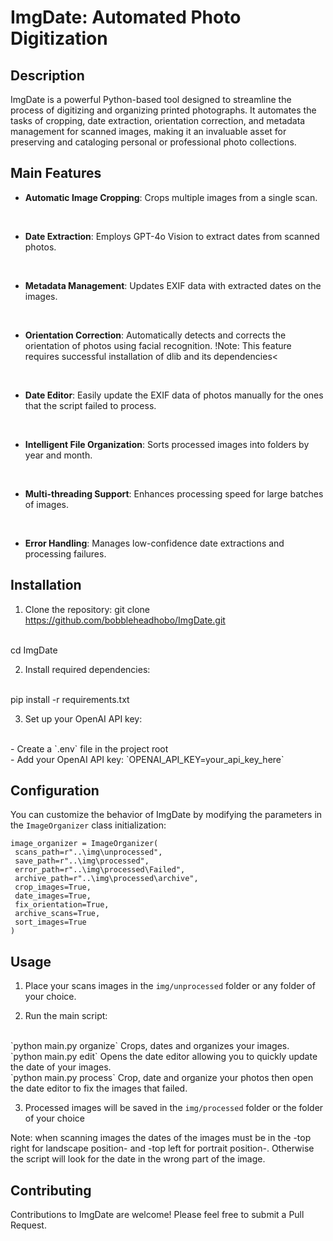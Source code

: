 # ImgDate: Automated Photo Digitization

## Description

ImgDate is a powerful Python-based tool designed to streamline the process of digitizing and organizing printed photographs. It automates the tasks of cropping, date extraction, orientation correction, and metadata management for scanned images, making it an invaluable asset for preserving and cataloging personal or professional photo collections.

## Main Features

- **Automatic Image Cropping**: Crops multiple images from a single scan.
<br>

- **Date Extraction**: Employs GPT-4o Vision to extract dates from scanned photos.
<br>

- **Metadata Management**: Updates EXIF data with extracted dates on the images.
<br>

- **Orientation Correction**: Automatically detects and corrects the orientation of photos using facial recognition. !Note: This feature requires successful installation of dlib and its dependencies<
<br>

- **Date Editor**: Easily update the EXIF data of photos manually for the ones that the script failed to process.
<br>

- **Intelligent File Organization**: Sorts processed images into folders by year and month.
<br>

- **Multi-threading Support**: Enhances processing speed for large batches of images.
<br>

- **Error Handling**: Manages low-confidence date extractions and processing failures.

## Installation
1. Clone the repository:
git clone https://github.com/bobbleheadhobo/ImgDate.git
<br>
cd ImgDate

2. Install required dependencies:
<br>
pip install -r requirements.txt

3. Set up your OpenAI API key:
<br>
- Create a `.env` file in the project root
<br>
- Add your OpenAI API key: `OPENAI_API_KEY=your_api_key_here`

## Configuration

You can customize the behavior of ImgDate by modifying the parameters in the `ImageOrganizer` class initialization:


```
image_organizer = ImageOrganizer(
 scans_path=r"..\img\unprocessed",
 save_path=r"..\img\processed",
 error_path=r"..\img\processed\Failed",
 archive_path=r"..\img\processed\archive",
 crop_images=True,
 date_images=True, 
 fix_orientation=True,
 archive_scans=True,
 sort_images=True
)
```

## Usage

1. Place your scans images in the `img/unprocessed` folder or any folder of your choice.

2. Run the main script:
<br>
    `python main.py organize` Crops, dates and organizes your images.
<br>
    `python main.py edit` Opens the date editor allowing you to quickly update the date of your images.
<br>
    `python main.py process` Crop, date and organize your photos then open the date editor to fix the images that failed.

3. Processed images will be saved in the `img/processed` folder or the folder of your choice



Note: when scanning images the dates of the images must be in the -top right for landscape position- and -top left for portrait position-. Otherwise the script will look for the date in the wrong part of the image.

## Contributing
Contributions to ImgDate are welcome! Please feel free to submit a Pull Request.
